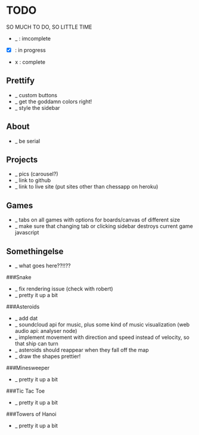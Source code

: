 TODO
====
SO MUCH TO DO, SO LITTLE TIME
*  _  : imcomplete
* [x] : in progress
*  x  : complete

Prettify
----------
* _ custom buttons
* _ get the goddamn colors right!
* _ style the sidebar

About
-----
* _ be serial

Projects
--------
* _ pics (carousel?)
* _ link to github
* _ link to live site (put sites other than chessapp on heroku)

Games
-----
* _ tabs on all games with options for boards/canvas of different size
* _ make sure that changing tab or clicking sidebar destroys current game javascript

Somethingelse
-------------
* _ what goes here??!!??

###Snake
* _ fix rendering issue (check with robert)
* _ pretty it up a bit

###Asteroids
* _ add dat
* _ soundcloud api for music, plus some kind of music visualization (web audio api: analyser node)
* _ implement movement with direction and speed instead of velocity, so that ship can turn
* _ asteroids should reappear when they fall off the map
* _ draw the shapes prettier!

###Minesweeper
* _ pretty it up a bit

###Tic Tac Toe
* _ pretty it up a bit

###Towers of Hanoi
* _ pretty it up a bit
